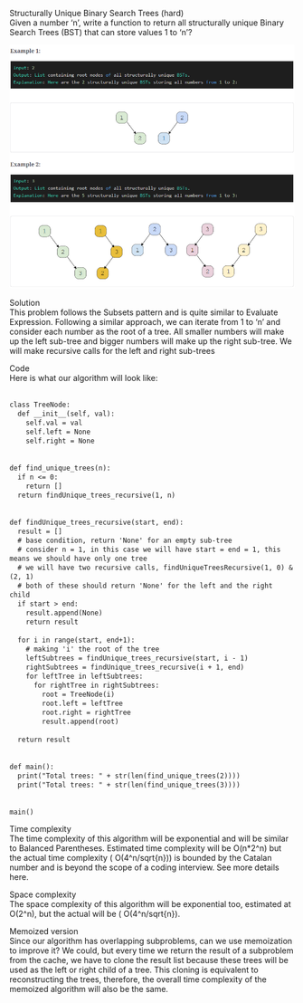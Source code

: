 Structurally Unique Binary Search Trees (hard) \
Given a number ‘n’, write a function to return all structurally unique Binary Search Trees (BST) that can store values 1 to ‘n’?

![alt text](pics1/1007.PNG?raw=true)
  
Solution \
This problem follows the Subsets pattern and is quite similar to Evaluate Expression. Following a similar approach, we can iterate from 1 to ‘n’ and consider each number as the root of a tree. All smaller numbers will make up the left sub-tree and bigger numbers will make up the right sub-tree. We will make recursive calls for the left and right sub-trees

Code \
Here is what our algorithm will look like:
```

class TreeNode:
  def __init__(self, val):
    self.val = val
    self.left = None
    self.right = None


def find_unique_trees(n):
  if n <= 0:
    return []
  return findUnique_trees_recursive(1, n)


def findUnique_trees_recursive(start, end):
  result = []
  # base condition, return 'None' for an empty sub-tree
  # consider n = 1, in this case we will have start = end = 1, this means we should have only one tree
  # we will have two recursive calls, findUniqueTreesRecursive(1, 0) & (2, 1)
  # both of these should return 'None' for the left and the right child
  if start > end:
    result.append(None)
    return result

  for i in range(start, end+1):
    # making 'i' the root of the tree
    leftSubtrees = findUnique_trees_recursive(start, i - 1)
    rightSubtrees = findUnique_trees_recursive(i + 1, end)
    for leftTree in leftSubtrees:
      for rightTree in rightSubtrees:
        root = TreeNode(i)
        root.left = leftTree
        root.right = rightTree
        result.append(root)

  return result


def main():
  print("Total trees: " + str(len(find_unique_trees(2))))
  print("Total trees: " + str(len(find_unique_trees(3))))


main()
```

Time complexity \
The time complexity of this algorithm will be exponential and will be similar to Balanced Parentheses. Estimated time complexity will be O(n*2^n) but the actual time complexity ( O(4^n/sqrt{n})) is bounded by the Catalan number and is beyond the scope of a coding interview. See more details here.

Space complexity \
The space complexity of this algorithm will be exponential too, estimated at O(2^n), but the actual will be ( O(4^n/sqrt{n}).

Memoized version \
Since our algorithm has overlapping subproblems, can we use memoization to improve it? We could, but every time we return the result of a subproblem from the cache, we have to clone the result list because these trees will be used as the left or right child of a tree. This cloning is equivalent to reconstructing the trees, therefore, the overall time complexity of the memoized algorithm will also be the same.